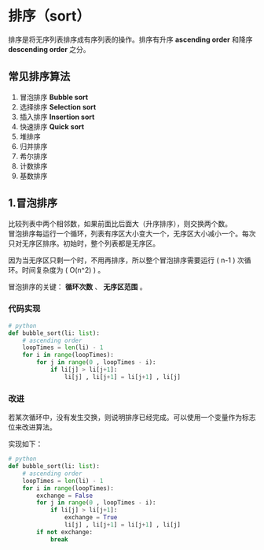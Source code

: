 # 排序（sort）

排序是将无序列表排序成有序列表的操作。排序有升序 **ascending order** 和降序 **descending order** 之分。  

## 常见排序算法

1. 冒泡排序 **Bubble sort**
2. 选择排序  **Selection sort**
3. 插入排序 **Insertion sort**
4. 快速排序 **Quick sort**
5. 堆排序
6. 归并排序
7. 希尔排序
8. 计数排序
9. 基数排序

## 1.冒泡排序

比较列表中两个相邻数，如果前面比后面大（升序排序），则交换两个数。  
冒泡排序每运行一个循环，列表有序区大小变大一个，无序区大小减小一个。每次只对无序区排序。初始时，整个列表都是无序区。  

因为当无序区只剩一个时，不用再排序，所以整个冒泡排序需要运行 \( n-1 \) 次循环。时间复杂度为 \( O(n^2) \) 。  

冒泡排序的关键： **循环次数** 、 **无序区范围** 。  

### 代码实现

```python
# python
def bubble_sort(li: list):
    # ascending order
    loopTimes = len(li) - 1
    for i in range(loopTimes):
        for j in range(0 , loopTimes - i):
            if li[j] > li[j+1]:
                li[j] , li[j+1] = li[j+1] , li[j]
```

### 改进

若某次循环中，没有发生交换，则说明排序已经完成。可以使用一个变量作为标志位来改进算法。  

实现如下：  
```python
# python
def bubble_sort(li: list):
    # ascending order
    loopTimes = len(li) - 1
    for i in range(loopTimes):
        exchange = False
        for j in range(0 , loopTimes - i):
            if li[j] > li[j+1]:
                exchange = True
                li[j] , li[j+1] = li[j+1] , li[j]
        if not exchange:
            break
```

